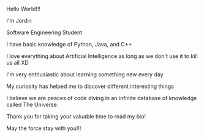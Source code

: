 Hello World!!! 

I'm Jordin

Software Engineering Student

I have basic knowledge of Python, Java, and C++

I love everything about Artificial Intelligence as long as we don't use it to kill us all XD

I'm very enthusiastic about learning something new every day

My curiosity has helped me to discover different interesting things

I believe we are peaces of code diving in an infinite database of knowledge called The Universe.

Thank you for taking your valuable time to read my bio!

May the force stay with you!!!
